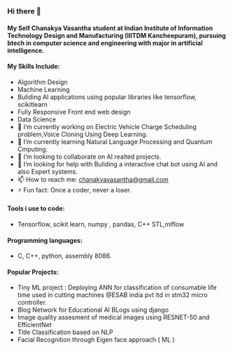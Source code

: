 ### Hi there 👋
#### My Self Chanakya Vasantha student at Indian Institute of Information Technology Design and Manufacturing (IIITDM Kancheepuram), pursuing btech in computer science and engineering with major in artificial intelligence.
#### My Skills Include: 
- Algorithm Design
- Machine Learning
- Buliding AI applications using popular libraries like tensorflow, scikitlearn
- Fully Responsive Front end web design
- Data Science
- 🔭 I’m currently working on Electric Vehicle Charge Scheduling problem,Voice Cloning Using Deep Learning.
- 🌱 I’m currently learning Natural Language Processing and Quantum Cmputing.
- 👯 I’m looking to collaborate on AI realted projects.
- 🤔 I’m looking for help with Buliding a interactive chat bot using AI and also Expert systems.
- 📫 How to reach me: chanakyavasantha@gmail.com
- ⚡ Fun fact: Once a coder, never a loser.
#### Tools i use to code:
- Tensorflow, scikit learn, numpy , pandas, C++ STL,mlflow
#### Programming languages:
- C, C++, python, assembly 8086.
#### Popular Projects:
- Tiny ML project : Deploying ANN for classification of consumable life time used in cutting machines @ESAB india pvt ltd in stm32 micro controller.
- Blog Network for Educational AI BLogs using django
- Image quality assesment of medical images using RESNET-50 and EfficientNet
- Title Classification based on NLP
- Facial Recognition through Eigen face approach ( ML )
  

